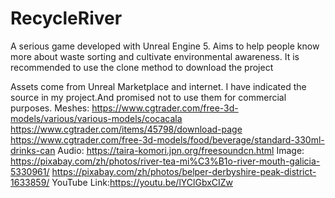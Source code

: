 # RecycleRiver

A serious game developed with Unreal Engine 5. Aims to help people know more about waste sorting and cultivate environmental awareness.
It is recommended to use the clone method to download the project


Assets come from Unreal Marketplace and internet.
I have indicated the source in my project.And promised not to use them for commercial purposes.
Meshes:
https://www.cgtrader.com/free-3d-models/various/various-models/cocacala
https://www.cgtrader.com/items/45798/download-page
https://www.cgtrader.com/free-3d-models/food/beverage/standard-330ml-drinks-can
Audio:
https://taira-komori.jpn.org/freesoundcn.html
Image:
https://pixabay.com/zh/photos/river-tea-mi%C3%B1o-river-mouth-galicia-5330961/
https://pixabay.com/zh/photos/belper-derbyshire-peak-district-1633859/
YouTube Link:https://youtu.be/lYClGbxCIZw
